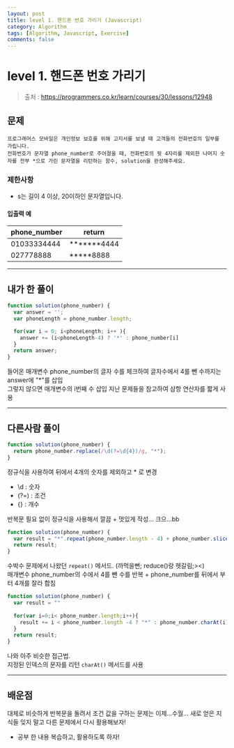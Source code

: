 ```yaml
---
layout: post
title: level 1. 핸드폰 번호 가리기 (Javascript)
category: Algorithm
tags: [Algorithm, Javascript, Exercise]
comments: false
---
```

# level 1. 핸드폰 번호 가리기
> 출처 : <https://programmers.co.kr/learn/courses/30/lessons/12948>

## 문제

```
프로그래머스 모바일은 개인정보 보호를 위해 고지서를 보낼 때 고객들의 전화번호의 일부를 가립니다.
전화번호가 문자열 phone_number로 주어졌을 때, 전화번호의 뒷 4자리를 제외한 나머지 숫자를 전부 *으로 가린 문자열을 리턴하는 함수, solution을 완성해주세요.
```

### 제한사항

  - s는 길이 4 이상, 20이하인 문자열입니다.

#### 입출력 예

phone_number | return 
--------- | ---------
01033334444 | *******4444
027778888 | *****8888

***

## 내가 한 풀이
```javascript
function solution(phone_number) {
  var answer = '';
  var phoneLength = phone_number.length;

  for(var i = 0; i<phoneLength; i++ ){
    answer += (i<phoneLength-4) ? '*' : phone_number[i]
  }
  return answer;
}
```
들어온 매개변수 phone_number의 글자 수를 체크하여 글자수에서 4를 뺀 수까지는 answer에 "*"를 삽입  
그렇지 않으면 매개변수의 i번째 수 삽입
지난 문제들을 참고하여 삼항 연산자를 짧게 사용
***

## 다른사람 풀이
```javascript
function solution(phone_number) {
  return phone_number.replace(/\d(?=\d{4})/g, "*");
}
```
정규식을 사용하여 뒤에서 4개의 숫자를 제외하고 * 로 변경

- \d : 숫자
- (?=) : 조건
- {} : 개수

반복문 필요 없이 정규식을 사용해서 깔끔 + 멋있게 작성... 크으...bb

```javascript
function solution(phone_number) {
  var result = "*".repeat(phone_number.length - 4) + phone_number.slice(-4);
  return result;
}
```
수박수 문제에서 나왔던 `repeat()` 메서드. (까먹을뻔; reduce()랑 헷갈림;><)  
매개변수 phone_number의 수에서 4를 뺀 수를 반복 + phone_number를 뒤에서 부터 4개를 잘라 합침

```javascript
function solution(phone_number) {
  var result = ""
  
  for(var i=0;i< phone_number.length;i++){
    result += i < phone_number.length -4 ? "*" : phone_number.charAt(i);
  }  
  return result;
}
```
나와 아주 비슷한 접근법.  
지정된 인덱스의 문자를 리턴 `charAt()` 메서드를 사용 

***

## 배운점

대체로 비슷하게 반복문을 돌려서 조건 값을 구하는 문제는 이제...수월...
새로 얻은 지식들 잊지 말고 다른 문제에서 다시 활용해보자!

- 공부 한 내용 복습하고, 활용하도록 하자!
